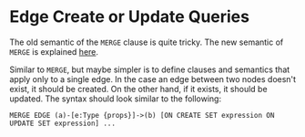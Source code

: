 # Edge Create or Update Queries

The old semantic of the `MERGE` clause is quite tricky. The new semantic of
`MERGE` is explained
[here](https://blog.acolyer.org/2019/09/18/updating-graph-databases-with-cypher/).

Similar to `MERGE`, but maybe simpler is to define clauses and semantics that
apply only to a single edge. In the case an edge between two nodes doesn't
exist, it should be created. On the other hand, if it exists, it should be
updated. The syntax should look similar to the following:

```
MERGE EDGE (a)-[e:Type {props}]->(b) [ON CREATE SET expression ON UPDATE SET expression] ...
```
